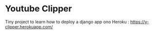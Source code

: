 # Youtube Clipper

Tiny project to learn how to deploy a django app ono Heroku : https://y-clipper.herokuapp.com/
